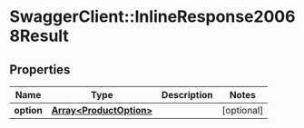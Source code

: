 # SwaggerClient::InlineResponse20068Result

## Properties
Name | Type | Description | Notes
------------ | ------------- | ------------- | -------------
**option** | [**Array&lt;ProductOption&gt;**](ProductOption.md) |  | [optional] 


